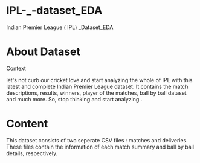 # IPL-_-dataset_EDA
Indian Premier League ( IPL) _Dataset_EDA
# About Dataset
Context

let's not curb our cricket love and start analyzing the whole of IPL with this latest and complete Indian Premier League dataset. It contains the match descriptions, results, winners, player of the matches, ball by ball dataset and much more. So, stop thinking and start analyzing .

# Content

This dataset consists of two seperate CSV files : matches and deliveries. These files contain the information of each match summary and ball by ball details, respectively.

